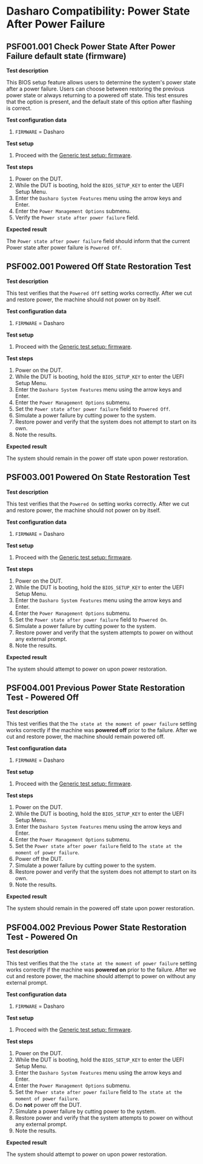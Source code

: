# Dasharo Compatibility: Power State After Power Failure

## PSF001.001 Check Power State After Power Failure default state (firmware)

**Test description**

This BIOS setup feature allows users to determine the system's power state
after a power failure. Users can choose between restoring the previous power
state or always returning to a powered off state. This test ensures that the
option is present, and the default state of this option after flashing is
correct.

**Test configuration data**

1. `FIRMWARE` = Dasharo

**Test setup**

1. Proceed with the
    [Generic test setup: firmware](../generic-test-setup.md#firmware).

**Test steps**

1. Power on the DUT.
1. While the DUT is booting, hold the `BIOS_SETUP_KEY` to enter the UEFI Setup
    Menu.
1. Enter the `Dasharo System Features` menu using the arrow keys and Enter.
1. Enter the `Power Management Options` submenu.
1. Verify the `Power state after power failure` field.

**Expected result**

The `Power state after power failure` field should inform that the current
Power state after power failure is `Powered Off`.

## PSF002.001 Powered Off State Restoration Test

**Test description**

This test verifies that the `Powered Off` setting works correctly. After we
cut and restore power, the machine should not power on by itself.

**Test configuration data**

1. `FIRMWARE` = Dasharo

**Test setup**

1. Proceed with the
    [Generic test setup: firmware](../generic-test-setup.md#firmware).

**Test steps**

1. Power on the DUT.
1. While the DUT is booting, hold the `BIOS_SETUP_KEY` to enter the UEFI Setup
    Menu.
1. Enter the `Dasharo System Features` menu using the arrow keys and Enter.
1. Enter the `Power Management Options` submenu.
1. Set the `Power state after power failure` field to `Powered Off`.
1. Simulate a power failure by cutting power to the system.
1. Restore power and verify that the system does not attempt to start on
its own.
1. Note the results.

**Expected result**

The system should remain in the power off state upon power restoration.

## PSF003.001 Powered On State Restoration Test

**Test description**

This test verifies that the `Powered On` setting works correctly. After we
cut and restore power, the machine should not power on by itself.

**Test configuration data**

1. `FIRMWARE` = Dasharo

**Test setup**

1. Proceed with the
    [Generic test setup: firmware](../generic-test-setup.md#firmware).

**Test steps**

1. Power on the DUT.
1. While the DUT is booting, hold the `BIOS_SETUP_KEY` to enter the UEFI Setup
    Menu.
1. Enter the `Dasharo System Features` menu using the arrow keys and Enter.
1. Enter the `Power Management Options` submenu.
1. Set the `Power state after power failure` field to `Powered On`.
1. Simulate a power failure by cutting power to the system.
1. Restore power and verify that the system attempts to power on without
any external prompt.
1. Note the results.

**Expected result**

The system should attempt to power on upon power restoration.

## PSF004.001 Previous Power State Restoration Test - Powered Off

**Test description**

This test verifies that the `The state at the moment of power failure` setting
works correctly if the machine was **powered off** prior to the failure. After we
cut and restore power, the machine should remain powered off.

**Test configuration data**

1. `FIRMWARE` = Dasharo

**Test setup**

1. Proceed with the
   [Generic test setup: firmware](../generic-test-setup.md#firmware).

**Test steps**

1. Power on the DUT.
1. While the DUT is booting, hold the `BIOS_SETUP_KEY` to enter the UEFI Setup
    Menu.
1. Enter the `Dasharo System Features` menu using the arrow keys and Enter.
1. Enter the `Power Management Options` submenu.
1. Set the `Power state after power failure` field to
`The state at the moment of power failure`.
1. Power off the DUT.
1. Simulate a power failure by cutting power to the system.
1. Restore power and verify that the system does not attempt to start on
its own.
1. Note the results.

**Expected result**

The system should remain in the powered off state upon power restoration.

## PSF004.002 Previous Power State Restoration Test - Powered On

**Test description**

This test verifies that the `The state at the moment of power failure` setting
works correctly if the machine was **powered on** prior to the failure. After
we cut and restore power, the machine should attempt to power on without any
external prompt.

**Test configuration data**

1. `FIRMWARE` = Dasharo

**Test setup**

1. Proceed with the
   [Generic test setup: firmware](../generic-test-setup.md#firmware).

**Test steps**

1. Power on the DUT.
1. While the DUT is booting, hold the `BIOS_SETUP_KEY` to enter the UEFI Setup
    Menu.
1. Enter the `Dasharo System Features` menu using the arrow keys and Enter.
1. Enter the `Power Management Options` submenu.
1. Set the `Power state after power failure` field to
`The state at the moment of power failure`.
1. Do **not** power off the DUT.
1. Simulate a power failure by cutting power to the system.
1. Restore power and verify that the system attempts to power on without
any external prompt.
1. Note the results.

**Expected result**

The system should attempt to power on upon power restoration.
